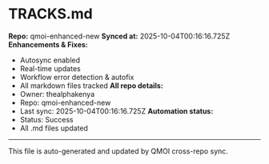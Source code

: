 # TRACKS.md

**Repo:** qmoi-enhanced-new
**Synced at:** 2025-10-04T00:16:16.725Z
**Enhancements & Fixes:**
- Autosync enabled
- Real-time updates
- Workflow error detection & autofix
- All markdown files tracked
**All repo details:**
- Owner: thealphakenya
- Repo: qmoi-enhanced-new
- Last sync: 2025-10-04T00:16:16.725Z
**Automation status:**
- Status: Success
- All .md files updated
---
This file is auto-generated and updated by QMOI cross-repo sync.
